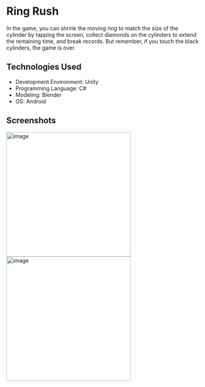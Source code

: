 # Ring Rush
In the game, you can shrink the moving ring to match the size of the cylinder by tapping the screen, collect diamonds on the cylinders to extend the remaining time, and break records. But remember, if you touch the black cylinders, the game is over.

## Technologies Used
* Development Environment: Unity
* Programming Language: C#
* Modeling: Blender
* OS: Android

## Screenshots
<img width="325" alt="image" src="https://github.com/emirhanzeyrekk/RingPipelineUnity3DMobileGame/assets/121854589/f425c6d0-fcba-49f0-be9b-31ccfaeb77f5">
<img width="325" alt="image" src="https://github.com/emirhanzeyrekk/RingPipelineUnity3DMobileGame/assets/121854589/22d7485d-63c5-4c45-aa11-779d5dcfa7a3">
